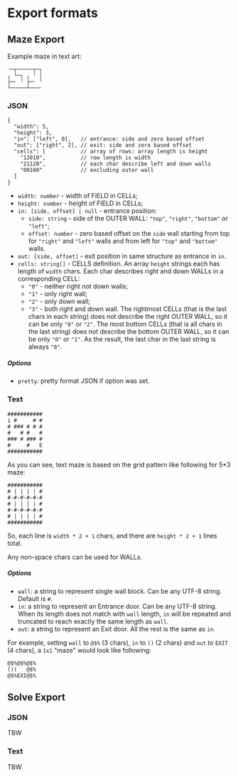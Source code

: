 Export formats
==============

## Maze Export

Example maze in text art:

```
╶─┬─────┬─┐
╷ └─┐ ╷ ╵ │
├─╴ ╵ ├─╴ ╵
└─────┴───╴
```

### JSON

```
{
  "width": 5,
  "height": 3,
  "in": ["left", 0],   // entrance: side and zero based offset
  "out": ["right", 2], // exit: side and zero based offset
  "cells": [           // array of rows: array length is height
    "12010",           // row length is width
    "21120",           // each char describe left and down walls
    "00100"            // excluding outer wall
  ]
}
```

*   `width: number` - width of FIELD in CELLs;
*   `height: number` - height of FIELD in CELLs;
*   `in: [side, offset] | null` - entrance position:
    *   `side: string` - side of the OUTER WALL: `"top"`, `"right"`, `"bottom"`
        or `"left"`;
    *   `offset: number` - zero based offset on the `side` wall starting from
        top for `"right"` and `"left"` walls and from left for `"top"` and
        `"bottom"` walls.
*   `out: [side, offset]` - exit position in same structure as entrance in `in`.
*   `cells: string[]` - CELLS definition. An array `height` strings each has
    length of `width` chars. Each char describes right and down WALLs in a
    corresponding CELL:
    *   `"0"` - neither right not down walls;
    *   `"1"` - only right wall;
    *   `"2"` - only down wall;
    *   `"3"` - both right and down wall.
    The rightmost CELLs (that is the last chars in each string) does not
    describe the right OUTER WALL, so it can be only `"0"` or `"2"`. The most
    bottom CELLs (that is all chars in the last string) does not describe the
    bottom OUTER WALL, so it can be only `"0"` or `"1"`. As the result, the last
    char in the last string is always `"0"`.

##### Options

*   `pretty`: pretty format JSON if option was set.

### Text

```
###########
i #     # #
# ### # # #
#   # #   #
### # ### #
#     #   E
###########
```

As you can see, text maze is based on the grid pattern like following for 5*3
maze:

```
###########
# | | | | #
#-#-#-#-#-#
# | | | | #
#-#-#-#-#-#
# | | | | #
###########
```

So, each line is `width * 2 + 1` chars, and there are `height * 2 + 1` lines
total.

Any non-space chars can be used for WALLs.

##### Options

*   `wall`: a string to represent single wall block. Can be any UTF-8 string.
    Default is `#`.
*   `in`: a string to represent an Entrance door. Can be any UTF-8 string. When
    its length does not match with `wall` length, `in` will be repeated and
    truncated to reach exactly the same length as `wall`.
*   `out`: a string to represent an Exit door. All the rest is the same as `in`.

For example, setting `wall` to `@$%` (3 chars), `in` to `()` (2 chars) and `out`
to `EXIT` (4 chars), a `1x1` "maze" would look like following:

```
@$%@$%@$%
()(   @$%
@$%EXI@$%
```

## Solve Export

### JSON

TBW

### Text

TBW
